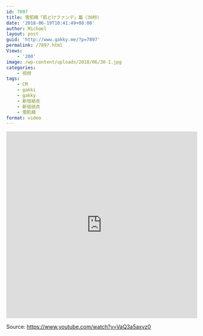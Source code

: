 ```yaml
---
id: 7897
title: 雪肌精「肌どけファンデ」篇（30秒）
date: '2018-06-19T10:41:49+08:00'
author: Michael
layout: post
guid: 'http://www.gakky.me/?p=7897'
permalink: /7897.html
Views:
    - '200'
image: /wp-content/uploads/2018/06/30-1.jpg
categories:
    - 视频
tags:
    - CM
    - gakki
    - gakky
    - 新垣結衣
    - 新垣结衣
    - 雪肌精
format: video
---
```


<iframe allowfullscreen="allowfullscreen" frameborder="0" height="498" loading="lazy" src="http://player.youku.com/embed/XMzY3MzI0MTk5Ng==" width="510"></iframe>

Source: <https://www.youtube.com/watch?v=VaQ3a5axvz0>
